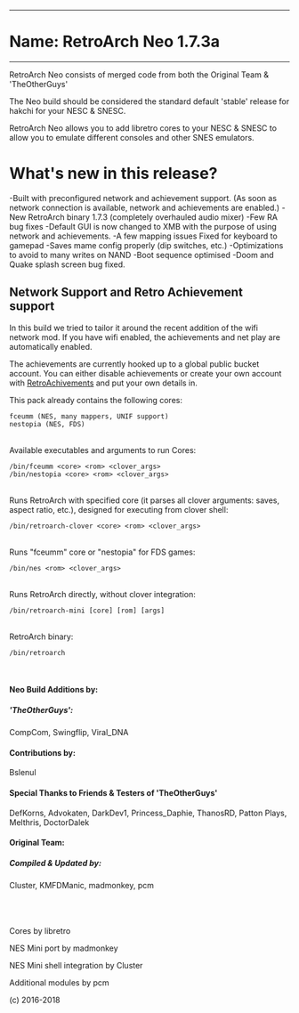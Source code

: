 -----------------------
# Name: RetroArch Neo 1.7.3a
-----------------------

RetroArch Neo consists of merged code from both the Original Team & 'TheOtherGuys'

The Neo build should be considered the standard default 'stable' release for hakchi for your NESC & SNESC.

RetroArch Neo allows you to add libretro cores to your NESC & SNESC to allow you to emulate different consoles and other SNES emulators.

# What's new in this release?

-Built with preconfigured network and achievement support. (As soon as network connection is available, network and achievements are enabled.)
-New RetroArch binary 1.7.3 (completely overhauled audio mixer)
-Few RA bug fixes
-Default GUI is now changed to XMB with the purpose of using network and achievements.
-A few mapping issues Fixed for keyboard to gamepad
-Saves mame config properly (dip switches, etc.)
-Optimizations to avoid to many writes on NAND
-Boot sequence optimised
-Doom and Quake splash screen bug fixed.

## Network Support and Retro Achievement support

In this build we tried to tailor it around the recent addition of the wifi network mod. If you have wifi enabled, the achievements and net play are automatically enabled.

The achievements are currently hooked up to a global public bucket account. You can either disable achievements or create your own account with [RetroAchivements](http://retroachievements.org/) and put your own details in.

This pack already contains the following cores:

```
fceumm (NES, many mappers, UNIF support)
nestopia (NES, FDS)
```

<br>
Available executables and arguments to run Cores:

```
/bin/fceumm <core> <rom> <clover_args>
/bin/nestopia <core> <rom> <clover_args>
```

<br>
Runs RetroArch with specified core (it parses all clover arguments: saves, aspect ratio, etc.), designed for executing from clover shell:

```
/bin/retroarch-clover <core> <rom> <clover_args>
```

<br>
Runs "fceumm" core or "nestopia" for FDS games:

```
/bin/nes <rom> <clover_args>
```

<br>
Runs RetroArch directly, without clover integration:

```
/bin/retroarch-mini [core] [rom] [args]
```

<br>
RetroArch binary:

```
/bin/retroarch
```
<br>

#### **Neo Build Additions by:**
##### 'TheOtherGuys':
CompCom, Swingflip, Viral_DNA

#### **Contributions by:**
Bslenul

#### Special Thanks to Friends & Testers of 'TheOtherGuys'
DefKorns, Advokaten, DarkDev1, Princess_Daphie, ThanosRD, Patton Plays, Melthris, DoctorDalek

#### **Original Team:**
##### Compiled & Updated by:
Cluster, KMFDManic, madmonkey, pcm
<br><br>
<br><br>

Cores by libretro

NES Mini port by madmonkey

NES Mini shell integration by Cluster

Additional modules by pcm

(c) 2016-2018

